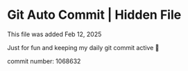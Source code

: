 # Git Auto Commit | Hidden File

This file was added Feb 12, 2025

Just for fun and keeping my daily git commit active 🤪

commit number: 1068632
